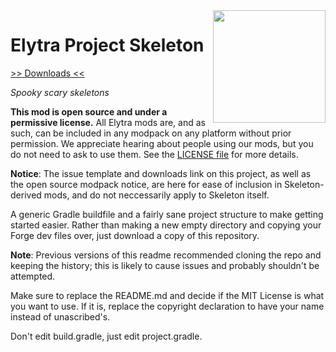 <img src="https://unascribed.com/f/a231ace4_trumpet.png" align="right" width="180px"/>

# Elytra Project Skeleton

[>> Downloads <<](https://github.com/elytra/Skeleton/releases)

*Spooky scary skeletons*

**This mod is open source and under a permissive license.** All Elytra mods are,
and as such, can be included in any modpack on any platform without prior
permission. We appreciate hearing about people using our mods, but you do not
need to ask to use them. See the [LICENSE file](LICENSE) for more details.

**Notice**: The issue template and downloads link on this project, as
well as the open source modpack notice, are here for ease of inclusion
in Skeleton-derived mods, and do not neccessarily apply to Skeleton itself.

A generic Gradle buildfile and a fairly sane project structure to make
getting started easier. Rather than making a new empty directory and
copying your Forge dev files over, just download a copy of this repository.

**Note**: Previous versions of this readme recommended cloning the repo and
keeping the history; this is likely to cause issues and probably shouldn't
be attempted.

Make sure to replace the README.md and decide if the MIT License is what
you want to use. If it is, replace the copyright declaration to have your
name instead of unascribed's.

Don't edit build.gradle, just edit project.gradle.
